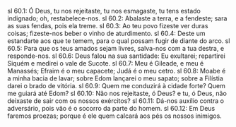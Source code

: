 sl 60.1: Ó Deus, tu nos rejeitaste, tu nos esmagaste, tu tens estado indignado; oh, restabelece-nos.
sl 60.2: Abalaste a terra, e a fendeste; sara as suas fendas, pois ela treme.
sl 60.3: Ao teu povo fizeste ver duras coisas; fizeste-nos beber o vinho de aturdimento.
sl 60.4: Deste um estandarte aos que te temem, para o qual possam fugir de diante do arco.
sl 60.5: Para que os teus amados sejam livres, salva-nos com a tua destra, e responde-nos.
sl 60.6: Deus falou na sua santidade: Eu exultarei; repartirei Siquém e medirei o vale de Sucote.
sl 60.7: Meu é Gileade, e meu é Manassés; Efraim é o meu capacete; Judá é o meu cetro.
sl 60.8: Moabe é a minha bacia de lavar; sobre Edom lançarei o meu sapato; sobre a Filístia darei o brado de vitória.
sl 60.9: Quem me conduzirá à cidade forte? Quem me guiará até Edom?
sl 60.10: Não nos rejeitaste, ó Deus? e tu, ó Deus, não deixaste de sair com os nossos exércitos?
sl 60.11: Dá-nos auxílio contra o adversário, pois vão é o socorro da parte do homem.
sl 60.12: Em Deus faremos proezas; porque é ele quem calcará aos pés os nossos inimigos.
